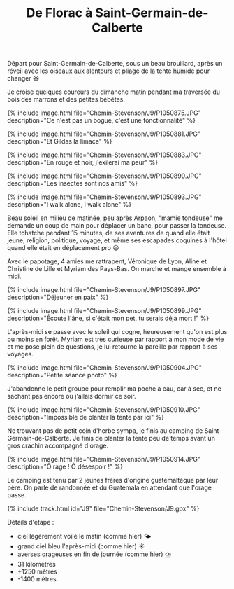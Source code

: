 ﻿---
title: "De Florac à Saint-Germain-de-Calberte"
permalink: /Chemin-Stevenson/J9/
sidebar:
  nav: "chemin_stevenson"
enable_tracks: true
---

Départ pour Saint-Germain-de-Calberte, sous un beau brouillard, après un réveil avec les oiseaux aux alentours et pliage de la tente humide pour changer :laughing:

Je croise quelques coureurs du dimanche matin pendant ma traversée du bois des marrons et des petites bébêtes.

{% include image.html file="Chemin-Stevenson/J9/P1050875.JPG" description="Ce n'est pas un bogue, c'est une fonctionnalité" %}

{% include image.html file="Chemin-Stevenson/J9/P1050881.JPG" description="Et Gildas la limace" %}

{% include image.html file="Chemin-Stevenson/J9/P1050883.JPG" description="En rouge et noir, j'exilerai ma peur" %}

{% include image.html file="Chemin-Stevenson/J9/P1050890.JPG" description="Les insectes sont nos amis" %}

{% include image.html file="Chemin-Stevenson/J9/P1050893.JPG" description="I walk alone, I walk alone" %}

Beau soleil en milieu de matinée, peu après Arpaon, "mamie tondeuse" me demande un coup de main pour déplacer un banc, pour passer la tondeuse.
Elle tchatche pendant 15 minutes, de ses aventures de quand elle était jeune, religion, politique, voyage, et même ses escapades coquines à l'hôtel quand elle était en déplacement pro :laughing:

Avec le papotage, 4 amies me rattrapent, Véronique de Lyon, Aline et Christine de Lille et Myriam des Pays-Bas.
On marche et mange ensemble à midi.

{% include image.html file="Chemin-Stevenson/J9/P1050897.JPG" description="Déjeuner en paix" %}

{% include image.html file="Chemin-Stevenson/J9/P1050899.JPG" description="Écoute l'âne, si c'était mon pet, tu serais déjà mort !" %}

L'après-midi se passe avec le soleil qui cogne, heureusement qu'on est plus ou moins en forêt. Myriam est très curieuse par rapport à mon mode de vie et me pose plein de questions, je lui retourne la pareille par rapport à ses voyages.

{% include image.html file="Chemin-Stevenson/J9/P1050904.JPG" description="Petite séance photo" %}

J'abandonne le petit groupe pour remplir ma poche à eau, car à sec, et ne sachant pas encore où j'allais dormir ce soir.

{% include image.html file="Chemin-Stevenson/J9/P1050910.JPG" description="Impossible de planter la tente par ici" %}

Ne trouvant pas de petit coin d'herbe sympa, je finis au camping de Saint-Germain-de-Calberte.
Je finis de planter la tente peu de temps avant un gros crachin accompagné d'orage.

{% include image.html file="Chemin-Stevenson/J9/P1050914.JPG" description="Ô rage ! Ô désespoir !" %}

Le camping est tenu par 2 jeunes frères d'origine guatémaltèque par leur père. On parle de randonnée et du Guatemala en attendant que l'orage passe.

{% include track.html id="J9" file="Chemin-Stevenson/J9.gpx" %}

Détails d'étape :
* ciel légèrement voilé le matin (comme hier) :sun_behind_small_cloud:
* grand ciel bleu l'après-midi (comme hier) :sunny:
* averses orageuses en fin de journée (comme hier) :cloud_with_lightning_and_rain:
* 31 kilomètres
* +1250 mètres
* -1400 mètres
